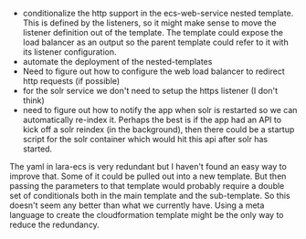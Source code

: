 - conditionalize the http support in the ecs-web-service nested template. This is defined by the listeners, so it might make sense to move the listener definition out of the template. The template could expose the load balancer as an output so the parent template could refer to it with its listener configuration.
- automate the deployment of the nested-templates
- Need to figure out how to configure the web load balancer to redirect http requests (if possible)
- for the solr service we don't need to setup the https listener (I don't think)
- need to figure out how to notify the app when solr is restarted so we can automatically re-index it. Perhaps the best is if the app had an API to kick off a solr reindex (in the background), then there could be a startup script for the solr container which would hit this api after solr has started.

The yaml in lara-ecs is very redundant but I haven't found an easy way to improve that.
Some of it could be pulled out into a new template. But then passing the parameters to that template would probably require a double set of conditionals both in the main template and the sub-template. So this doesn't seem any better than what we currently have. Using a meta language to create the cloudformation template might be the only way to reduce the redundancy.
